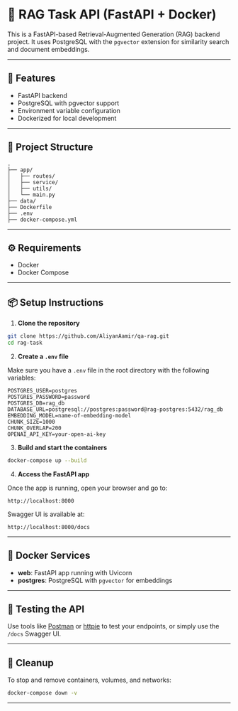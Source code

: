 # 🧠 RAG Task API (FastAPI + Docker)

This is a FastAPI-based Retrieval-Augmented Generation (RAG) backend project. It uses PostgreSQL with the `pgvector` extension for similarity search and document embeddings.

---

## 🚀 Features

- FastAPI backend
- PostgreSQL with pgvector support
- Environment variable configuration
- Dockerized for local development

---

## 📁 Project Structure

```
.
├── app/
│   ├── routes/
│   ├── service/
│   ├── utils/
│   └── main.py
├── data/
├── Dockerfile
├── .env
├── docker-compose.yml
```

---

## ⚙️ Requirements

- Docker
- Docker Compose

---

## 📦 Setup Instructions

1. **Clone the repository**

```bash
git clone https://github.com/AliyanAamir/qa-rag.git 
cd rag-task
```

2. **Create a `.env` file**

Make sure you have a `.env` file in the root directory with the following variables:

```env
POSTGRES_USER=postgres
POSTGRES_PASSWORD=password
POSTGRES_DB=rag_db
DATABASE_URL=postgresql://postgres:password@rag-postgres:5432/rag_db
EMBEDDING_MODEL=name-of-embedding-model
CHUNK_SIZE=1000
CHUNK_OVERLAP=200
OPENAI_API_KEY=your-open-ai-key
```

3. **Build and start the containers**

```bash
docker-compose up --build
```

4. **Access the FastAPI app**

Once the app is running, open your browser and go to:

```
http://localhost:8000
```

Swagger UI is available at:

```
http://localhost:8000/docs
```

---

## 🐳 Docker Services

- **web**: FastAPI app running with Uvicorn
- **postgres**: PostgreSQL with `pgvector` for embeddings

---

## 🧪 Testing the API

Use tools like [Postman](https://www.postman.com/) or [httpie](https://httpie.io/) to test your endpoints, or simply use the `/docs` Swagger UI.

---

## 🧹 Cleanup

To stop and remove containers, volumes, and networks:

```bash
docker-compose down -v
```

---
